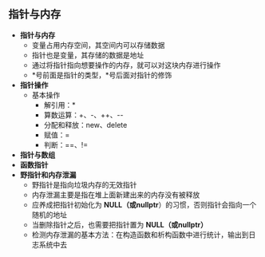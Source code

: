 ## 指针与内存
- **指针与内存**
    - 变量占用内存空间，其空间内可以存储数据
    - 指针也是变量，其存储的数据是地址
    - 通过将指针指向想要操作的内存，就可以对这块内存进行操作
    - \*号前面是指针的类型，\*号后面对指针的修饰
- **指针操作**
    - 基本操作
        - 解引用：*
        - 算数运算：+、-、++、--
        - 分配和释放：new、delete
        - 赋值：=
        - 判断：==、!=
- **指针与数组**
- **函数指针**
- **野指针和内存泄漏**
    - 野指针是指向垃圾内存的无效指针
    - 内存泄漏主要是指在堆上面新建出来的内存没有被释放
    - 应养成把指针初始化为 **NULL（或nullptr**）的习惯，否则指针会指向一个随机的地址
    - 当删除指针之后，也需要把指针置为 **NULL（或nullptr）**
    - 检测内存泄漏的基本方法：在构造函数和析构函数中进行统计，输出到日志系统中去